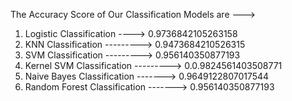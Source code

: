 The Accuracy Score of Our Classification Models are ---> 


1) Logistic Classification ----> 0.9736842105263158
2) KNN Classification ---------> 0.9473684210526315
3) SVM Classification ---------> 0.956140350877193
3) Kernel SVM Classification ---------> 0.0.9824561403508771
4) Naive Bayes Classification -------> 0.9649122807017544
5) Random Forest Classification -------> 0.956140350877193
